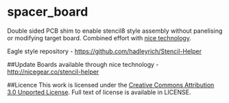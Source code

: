 spacer_board
=======

Double sided PCB shim to enable stencil8 style assembly without panelising or modifying target board. Combined effort with [nice technology](https://nicegear.co.nz/).

Eagle style repository - https://github.com/hadleyrich/Stencil-Helper

##Update
Boards available through nice technology - http://nicegear.co/stencil-helper

##Licence
This work is licensed under the [Creative Commons Attribution 3.0 Unported License](http://creativecommons.org/licenses/by/3.0/). Full text of license is available in LICENSE.
